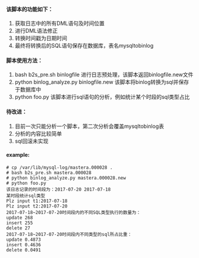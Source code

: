 #### 该脚本的功能如下：
1. 获取日志中的所有DML语句及时间位置
2. 进行DML语法修正
3. 转换时间戳为日期时间
4. 最终将转换后的SQL语句保存在数据库，表名mysqltobinlog

#### 脚本使用方法：
1. bash b2s_pre.sh binlogfile 进行日志预处理，该脚本返回binlogfile.new文件
2. python binlog_analyze.py binlogfile.new  该脚本将binlog转换为sql并保存于数据库中
3. python foo.py  该脚本进行sql语句的分析，例如统计某个时段的sql类型占比

#### 待改进：
1. 目前一次只能分析一个脚本，第二次分析会覆盖mysqltobinlog表
2. 分析的内容比较简单
3. sql回滚未实现

#### example:

```shell
# cp /var/lib/mysql-log/mastera.000028 .
# bash b2s_pre.sh mastera.000028 
# python binlog_analyze.py mastera.000028.new 
# python foo.py
该日志记录的时间段为：2017-07-20 2017-07-18 
某时段统计sql类型
Plz input t1:2017-07-18
Plz input t2:2017-07-20
2017-07-18~2017-07-20时间段内的不同SQL类型执行的数量为：
update 268 
insert 255 
delete 27 
2017-07-18~2017-07-20时间段内不同类型的sql所占比重：
update 0.4873 
insert 0.4636 
delete 0.0491
```
